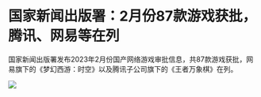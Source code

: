 # 国家新闻出版署：2月份87款游戏获批，腾讯、网易等在列

国家新闻出版署发布2023年2月份国产网络游戏审批信息，共87款游戏获批，网易旗下的《梦幻西游：时空》以及腾讯子公司旗下的《王者万象棋》在列。

![](https://inews.gtimg.com/news_bt/OY2_GjcKSjuWRyRvJL-c6AHVwpQOThzCLW5cDHyw9TTYMAA/0)

